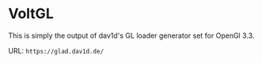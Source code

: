 # VoltGL
This is simply the output of dav1d's GL loader generator set
for OpenGl 3.3.

URL: `https://glad.dav1d.de/`
